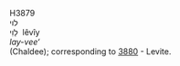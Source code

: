 <body>
  <p>H3879<br>  לוי  <br> לֵוִי  ‎  lêvı̂y  <br><i>lay-vee‘ </i><br>(Chaldee); corresponding to <a href="h3880.htm">3880</a>  - Levite.<br></p>
 </body>